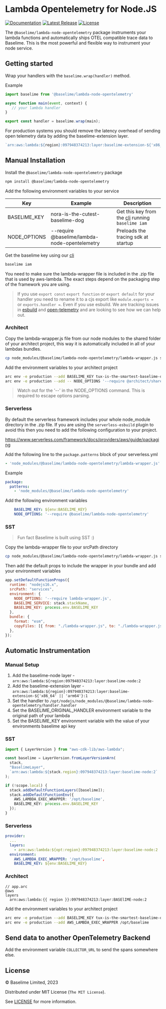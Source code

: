 # Lambda Opentelemetry for Node.JS
[![Documentation][docs_badge]][docs]
[![Latest Release][release_badge]][release]
[![License][license_badge]][license]

The `@baselime/lambda-node-opentelemetry` package instruments your lambda functions and automatically ships OTEL compatible trace data to Baselime. This is the most powerful and flexible way to instrument your node service.


## Getting started

Wrap your handlers with the `baselime.wrap(handler)` method.

Example

```javascript
import baselime from '@baselime/lambda-node-opentelemetry'

async function main(event, context) {
   // your lambda handler
}

export const handler = baselime.wrap(main);

```

For production systems you should remove the latency overhead of sending open telemetry data by adding the baselime-extension layer.

```javascript
`arn:aws:lambda:${region}:097948374213:layer:baselime-extension-${'x86_64' || 'arm64'}:1`
```

## Manual Installation

Install the `@baselime/lambda-node-opentelemetry` package

```bash
npm install @baselime/lambda-node-opentelemetry
```

Add the following environment variables to your service

| Key                | Example                         | Description                                                                         |
| ------------------ | ------------------------------- | ----------------------------------------------------------------------------------- |
| BASELIME_KEY  | nora-is-the-cutest-baselime-dog | Get this key from the [cli](https://github.com/Baselime/cli) running `baselime iam` |
| NODE_OPTIONS       | --require @baselime/lambda-node-opentelemetry      | Preloads the tracing sdk at startup                                                 |

Get the baselime key using our [cli](https://github.com/Baselime/cli) 

```bash
baselime iam
```

You need to make sure the lambda-wrapper file is included in the .zip file that is used by aws-lambda. The exact steps depend on the packaging step of the framework you are using.

> If you use `export const` `export function` or `export default` for your handler you need to rename it to a cjs export like `module.exports = ` or `exports.handler =`. Even if you use esbuild. We are tracking issues in [esbuild](https://github.com/evanw/esbuild/issues/1079) and [open-telemetry](https://github.com/open-telemetry/opentelemetry-js/issues/1946) and are looking to see how we can help out.


### Architect

Copy the lambda-wrapper.js file from our node modules to the shared folder of your architect project, this way it is automatically included in all of your lambdas bundles.

```bash
cp node_modules/@baselime/lambda-node-opentelemetry/lambda-wrapper.js src/shared/
```

Add the environment variables to your architect project

```bash
arc env -e production --add BASELIME_KEY tux-is-the-smartest-baselime-dog
arc env -e production --add -- NODE_OPTIONS '--require @architect/shared/lambda-wrapper'
```

> Watch out for the '--' in the NODE_OPTIONS command. This is required to escape options parsing.


### Serverless

By default the serverless framework includes your whole node_module directory in the .zip file. If you are using the `serverless-esbuild` plugin to avoid this then you need to add the following configuration to your project.

https://www.serverless.com/framework/docs/providers/aws/guide/packaging

Add the following line to the `package.patterns` block of your serverless.yml

```yaml
- 'node_modules/@baselime/lambda-node-opentelemetry/lambda-wrapper.js'
```

Example

```yaml
package:
  patterns:
    - 'node_modules/@baselime/lambda-node-opentelemetry'
```

Add the following environment variables
```yaml
    BASELIME_KEY: ${env:BASELIME_KEY}
    NODE_OPTIONS: '--require @baselime/lambda-node-opentelemetry'
```

### SST

> Fun fact Baselime is built using SST :)

Copy the lambda-wrapper file to your srcPath directory

```bash
cp node_modules/@baselime/lambda-node-opentelemetry/lambda-wrapper.js services
```

Then add the default props to include the wrapper in your bundle and add your environment variables


```javascript
app.setDefaultFunctionProps({
  runtime: "nodejs16.x",
  srcPath: "services",
  environment: {
    NODE_OPTIONS: '--require lambda-wrapper.js',
    BASELIME_SERVICE: stack.stackName,
    BASELIME_KEY: process.env.BASELIME_KEY
  },
  bundle: {
    format: "esm",
    copyFiles: [{ from: "./lambda-wrapper.js", to: "./lambda-wrapper.js" }],
  },
});
```

## Automatic Instrumentation

### Manual Setup

1. Add the baselime-node layer - `arn:aws:lambda:${region:097948374213:layer:baselime-node:2`
2. Add the baselime-extension layer - `arn:aws:lambda:${region}:097948374213:layer:baselime-extension-${'x86_64' || 'arm64'}:1`
3. Set the handler to `/opt/nodejs/node_modules/@baselime/lambda-node-opentelemetry/handler.handler`
4. Set the BASELIME_ORIGINAL_HANDLER environment variable to the original path of your lambda
5. Set the BASELIME_KEY environment variable with the value of your environments baselime api key

### SST

```typescript
import { LayerVersion } from "aws-cdk-lib/aws-lambda";

const baselime = LayerVersion.fromLayerVersionArn(
  stack,
  "BaselimeLayer",
  `arn:aws:lambda:${stack.region}:097948374213:layer:baselime-node:2`
);

if (!scope.local) {
  stack.addDefaultFunctionLayers([baselime]);
  stack.addDefaultFunctionEnv({
    AWS_LAMBDA_EXEC_WRAPPER: '/opt/baselime',
    BASELIME_KEY: process.env.BASELIME_KEY
  });
}
```

### Serverless

```yml
provider:
  ...
  layers:
    - arn:aws:lambda:${opt:region}:097948374213:layer:baselime-node:2
  environment:
    AWS_LAMBDA_EXEC_WRAPPER: '/opt/baselime',
    BASELIME_KEY: ${env:BASELIME_KEY}
```

### Architect

```
// app.arc
@aws
layers
  arn:aws:lambda:{{ region }}:097948374213:layer:BASElIME-node:2
```

Add the environment variables to your architect project

```bash
arc env -e production --add BASELIME_KEY tux-is-the-smartest-baselime-dog
arc env -e production --add AWS_LAMBDA_EXEC_WRAPPER /opt/baselime
```

## Send data to another OpenTelemetry Backend

Add the environment variable `COLLECTOR_URL` to send the spans somewhere else.

## License

&copy; Baselime Limited, 2023

Distributed under MIT License (`The MIT License`).

See [LICENSE](LICENSE) for more information.

<!-- Badges -->

[docs]: https://baselime.io/docs/
[docs_badge]: https://img.shields.io/badge/docs-reference-blue.svg?style=flat-square
[release]: https://github.com/baselime/lambda-node-opentelemetry/releases/latest
[release_badge]: https://img.shields.io/github/release/baselime/lambda-node-opentelemetry.svg?style=flat-square&ghcache=unused
[license]: https://opensource.org/licenses/MIT
[license_badge]: https://img.shields.io/github/license/baselime/lambda-node-opentelemetry.svg?color=blue&style=flat-square&ghcache=unused
